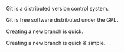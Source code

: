 Git is a distributed version control system.

Git is free software distributed under the GPL.

Creating a new branch is quick.

Creating a new branch is quick & simple.
